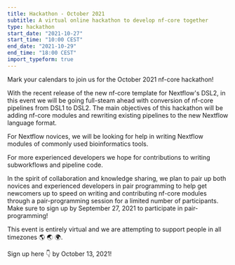 ```yaml
---
title: Hackathon - October 2021
subtitle: A virtual online hackathon to develop nf-core together
type: hackathon
start_date: "2021-10-27"
start_time: "10:00 CEST"
end_date: "2021-10-29"
end_time: "18:00 CEST"
import_typeform: true
---
```


Mark your calendars to join us for the October 2021 nf-core hackathon!

With the recent release of the new nf-core template for Nextflow's DSL2, in this event we will be going full-steam ahead with conversion of nf-core pipelines from DSL1 to DSL2. The main objectives of this hackathon will be adding nf-core modules and rewriting existing pipelines to the new Nextflow language format.

For Nextflow novices, we will be looking for help in writing Nextflow modules of commonly used bioinformatics tools.

For more experienced developers we hope for contributions to writing subworkflows and pipeline code.

In the spirit of collaboration and knowledge sharing, we plan to pair up both novices and experienced developers in pair programming to help get newcomers up to speed on writing and contributing nf-core modules through a pair-programming session for a limited number of participants. Make sure to sign up by September 27, 2021 to participate in pair-programming!

This event is entirely virtual and we are attempting to support people in all timezones :earth_americas: :earth_asia: :earth_africa:.

Sign up here 👇 by October 13, 2021! 

<div data-tf-widget="LKRMqL2n" style="width:100%;height:700px;color:#FFFFFF;"></div>
